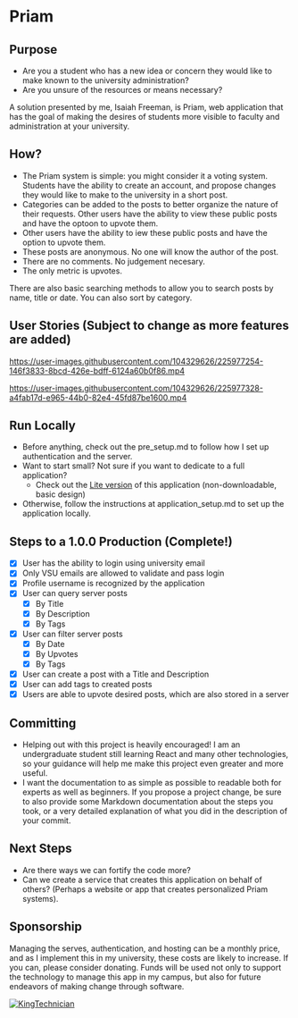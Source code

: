 # Priam

## Purpose

 - Are you a student who has a new idea or concern they would like to make known to the university administration?
 - Are you unsure of the resources or means necessary?
 
 A solution presented by me, Isaiah Freeman, is Priam, web application that has the goal of making the desires of students more visible to faculty and administration at your university.
 
 ## How?
 - The Priam system is simple: you might consider it a voting system. Students have the ability to create an account, and propose changes they would like to make to the university in a short post.
 - Categories can be added to the posts to better organize the nature of their requests.
 Other users have the ability to view these public posts and have the optoon to upvote them.
 - Other users have the ability to iew these public posts and have the option to upvote them.
 - These posts are anonymous. No one will know the author of the post.
 - There are no comments. No judgement necesary.
 - The only metric is upvotes.
 
 There are also basic searching methods to allow you to search posts by name, title or date. You can also sort by category.

## User Stories (Subject to change as more features are added)


https://user-images.githubusercontent.com/104329626/225977254-146f3833-8bcd-426e-bdff-6124a60b0f86.mp4



https://user-images.githubusercontent.com/104329626/225977328-a4fab17d-e965-44b0-82e4-45fd87be1600.mp4




## Run Locally
 - Before anything, check out the pre_setup.md to follow how I set up authentication and the server.
 - Want to start small? Not sure if you want to dedicate to a full application?
    - Check out the [Lite version](https://www.github.com/kingtechnician/priam_lite) of this application (non-downloadable, basic design)
 - Otherwise, follow the instructions at application_setup.md to set up the application locally.




## Steps to a 1.0.0 Production (Complete!)

- [x] User has the ability to login using university email
- [x] Only VSU emails are allowed to validate and pass login
- [x] Profile username is recognized by the application
- [x] User can query server posts
  - [x] By Title
  - [x] By Description
  - [x] By Tags
- [x] User can filter server posts
  - [x] By Date
  - [x] By Upvotes
  - [x] By Tags
- [x] User can create a post with a Title and Description
- [x] User can add tags to created posts
- [x] Users are able to upvote desired posts, which are also stored in a server

## Committing

- Helping out with this project is heavily encouraged! I am an undergraduate student still learning React and many other technologies, so your guidance will help me make this project even greater and more useful.
- I want the documentation to as simple as possible to readable both for experts as well as beginners. If you propose a project change, be sure to also provide some Markdown documentation about the steps you took, or a very detailed explanation of what you did in the description of your commit. 

## Next Steps

- Are there ways we can fortify the code more?
- Can we create a service that creates this application on behalf of others? (Perhaps a website or app that creates personalized Priam systems).


## Sponsorship

Managing the serves, authentication, and hosting can be a monthly price, and as I implement this in my university, these costs are likely to increase. If you can, please consider donating. Funds will be used not only to support the technology to manage this app in my campus, but also for future endeavors of making change through software.

[![KingTechnician](https://img.shields.io/static/v1?label=Sponsor&message=%E2%9D%A4&logo=GitHub&color=%23fe8e86)](https://github.com/sponsors/KingTechnician)

